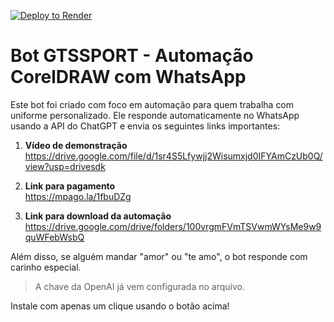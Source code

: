 [![Deploy to Render](https://render.com/images/deploy-to-render-button.svg)](https://render.com/deploy?repo=https://github.com/GTSSPORT/Gilson-bot)

# Bot GTSSPORT - Automação CorelDRAW com WhatsApp

Este bot foi criado com foco em automação para quem trabalha com uniforme personalizado. Ele responde automaticamente no WhatsApp usando a API do ChatGPT e envia os seguintes links importantes:

1. **Vídeo de demonstração**  
https://drive.google.com/file/d/1sr4S5Lfywjj2Wisumxjd0IFYAmCzUb0Q/view?usp=drivesdk

2. **Link para pagamento**  
https://mpago.la/1fbuDZg

3. **Link para download da automação**  
https://drive.google.com/drive/folders/100vrgmFVmTSVwmWYsMe9w9quWFebWsbQ

Além disso, se alguém mandar "amor" ou "te amo", o bot responde com carinho especial.

> A chave da OpenAI já vem configurada no arquivo.

Instale com apenas um clique usando o botão acima!
